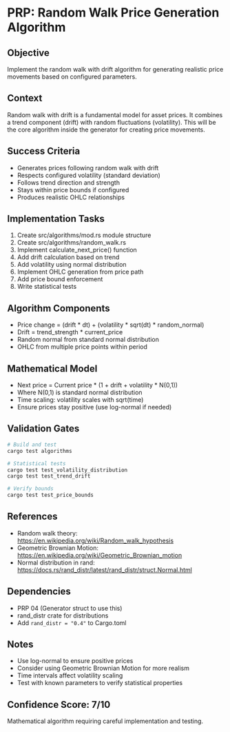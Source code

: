# PRP: Random Walk Price Generation Algorithm

## Objective
Implement the random walk with drift algorithm for generating realistic price movements based on configured parameters.

## Context
Random walk with drift is a fundamental model for asset prices. It combines a trend component (drift) with random fluctuations (volatility). This will be the core algorithm inside the generator for creating price movements.

## Success Criteria
- Generates prices following random walk with drift
- Respects configured volatility (standard deviation)
- Follows trend direction and strength
- Stays within price bounds if configured
- Produces realistic OHLC relationships

## Implementation Tasks
1. Create src/algorithms/mod.rs module structure
2. Create src/algorithms/random_walk.rs
3. Implement calculate_next_price() function
4. Add drift calculation based on trend
5. Add volatility using normal distribution
6. Implement OHLC generation from price path
7. Add price bound enforcement
8. Write statistical tests

## Algorithm Components
- Price change = (drift * dt) + (volatility * sqrt(dt) * random_normal)
- Drift = trend_strength * current_price
- Random normal from standard normal distribution
- OHLC from multiple price points within period

## Mathematical Model
- Next price = Current price * (1 + drift + volatility * N(0,1))
- Where N(0,1) is standard normal distribution
- Time scaling: volatility scales with sqrt(time)
- Ensure prices stay positive (use log-normal if needed)

## Validation Gates
```bash
# Build and test
cargo test algorithms

# Statistical tests
cargo test test_volatility_distribution
cargo test test_trend_drift

# Verify bounds
cargo test test_price_bounds
```

## References
- Random walk theory: https://en.wikipedia.org/wiki/Random_walk_hypothesis
- Geometric Brownian Motion: https://en.wikipedia.org/wiki/Geometric_Brownian_motion
- Normal distribution in rand: https://docs.rs/rand_distr/latest/rand_distr/struct.Normal.html

## Dependencies
- PRP 04 (Generator struct to use this)
- rand_distr crate for distributions
- Add `rand_distr = "0.4"` to Cargo.toml

## Notes
- Use log-normal to ensure positive prices
- Consider using Geometric Brownian Motion for more realism
- Time intervals affect volatility scaling
- Test with known parameters to verify statistical properties

## Confidence Score: 7/10
Mathematical algorithm requiring careful implementation and testing.